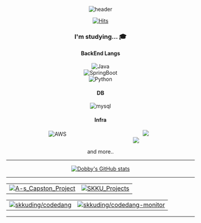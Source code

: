 <div align="center">
 
 ![header](https://capsule-render.vercel.app/api?type=wave&color=auto&height=300&section=header&text=Dobby-Kim&fontSize=90)

 [![Hits](https://hits.seeyoufarm.com/api/count/incr/badge.svg?url=https%3A%2F%2Fgithub.com%2Fdobby-kim&count_bg=%238100B6&title_bg=%23828282&icon=&icon_color=%23FFFFFF&title=hits&edge_flat=false)](https://hits.seeyoufarm.com)
  
  ### I'm studying... 🎓
  
  #### BackEnd Langs
  
  ![Java](https://img.shields.io/badge/Java-007396?style=for-the-badge&logo=OpenJDK&logoColor=white") <br>
  ![SpringBoot](https://img.shields.io/badge/Springboot-green?style=for-the-badge&logo=spring&logoColor=white) <br>
  ![Python](https://img.shields.io/badge/python-3670A0?style=for-the-badge&logo=python&logoColor=ffdd54) 
  <br>
  
  #### DB
 
  ![mysql](https://img.shields.io/badge/mysql-4479A1?style=for-the-badge&logo=mysql&logoColor=white)
  <br>
 
  #### Infra
  
  ![AWS](https://img.shields.io/badge/amazonec2-F7B93E?style=for-the-badge&logo=amazonec2&logoColor=white)
  <img src="https://img.shields.io/badge/DOCKER-9370DB?style=flat-square&logo=DOCKER&logoColor=white" style="height : auto; margin-left : 200px; margin-right : 10px;"/>
  <img src="https://img.shields.io/badge/GITHUB-66CDAA?style=flat-square&logo=GITHUB&logoColor=white" style="height : auto; margin-left : 200px; margin-right : 10px;"/>
  
  
  and more..
  
  ---
  
  [![Dobby's GitHub stats](https://github-readme-stats.vercel.app/api?username=dobby-kim&theme=ambient_gradient&show_icon=true&hide=stars,issues)](https://github.com/dobby-kim)
  
  ---
  
  | | |
  | :--: | :--: |
  | [![A-s_Capston_Project][A-s_Capston_Project]](https://github.com/dobby-kim/A-s_Capston_Project) | [![SKKU_Projects][SKKU_Projects]](https://github.com/dobby-kim/SKKU_Projects) |
  
  | | |
  | :--: | :--: |
  | [![skkuding/codedang][skkuding/codedang]](https://github.com/skkuding/codedang) | [![skkuding/codedang-monitor][skkuding/codedang-monitor]](https://github.com/skkuding/codedang-monitor) |
  
  
  [A-s_Capston_Project]: https://github-readme-stats.vercel.app/api/pin/?username=dobby-kim&repo=A-s_Capston_Project&theme=ambient_gradient
  [SKKU_Projects]: https://github-readme-stats.vercel.app/api/pin/?username=dobby-kim&repo=SKKU_Projects&theme=ambient_gradient
  [skkuding/codedang]: https://github-readme-stats.vercel.app/api/pin/?username=skkuding&repo=codedang&theme=ambient_gradient
  [skkuding/codedang-monitor]: https://github-readme-stats.vercel.app/api/pin/?username=skkuding&repo=codedang-monitor&theme=ambient_gradient
  ---
  

</div>
